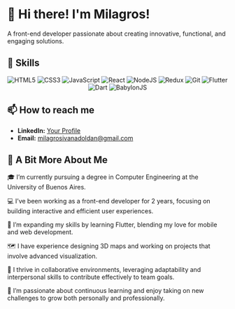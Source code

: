 # 👋 Hi there! I'm Milagros!

A front-end developer passionate about creating innovative, functional, and engaging solutions.


## 🚀 Skills
<p align="center">  
  <img alt="HTML5" src="https://img.shields.io/badge/-HTML5-E34F26?style=flat-square&logo=html5&logoColor=white" /> 
  <img alt="CSS3" src="https://img.shields.io/badge/-CSS3-1572B6?style=flat-square&logo=css3&logoColor=white" /> 
  <img alt="JavaScript" src="https://img.shields.io/badge/-JavaScript-F7DF1E?style=flat-square&logo=JavaScript&logoColor=white" /> 
  <img alt="React" src="https://img.shields.io/badge/-React-45b8d8?style=flat-square&logo=react&logoColor=white" /> 
  <img alt="NodeJS" src="https://img.shields.io/badge/-NodeJS-43853D?style=flat-square&logo=Node.js&logoColor=white" /> 
  <img alt="Redux" src="https://img.shields.io/badge/-Redux-764ABC?style=flat-square&logo=redux&logoColor=white" /> 
  <img alt="Git" src="https://img.shields.io/badge/-Git-F05032?style=flat-square&logo=git&logoColor=white" /> 
  <img alt="Flutter" src="https://img.shields.io/badge/-Flutter-02569B?style=flat-square&logo=flutter&logoColor=white" /> 
  <img alt="Dart" src="https://img.shields.io/badge/-Dart-0175C2?style=flat-square&logo=dart&logoColor=white" /> 
  <img alt="BabylonJS" src="https://img.shields.io/badge/-BabylonJS-DC3D24?style=flat-square&logo=babylonjs&logoColor=white" />
</p>

## 📫 How to reach me  
- **LinkedIn:** [Your Profile](https://linkedin.com/in/milagrosdoldan)  
- **Email:** [milagrosivanadoldan@gmail.com](mailto:milagrosivanadoldan@gmail.com)

## 🌱 A Bit More About Me
🎓 I’m currently pursuing a degree in Computer Engineering at the University of Buenos Aires.

💻 I’ve been working as a front-end developer for 2 years, focusing on building interactive and efficient user experiences.

🚀 I’m expanding my skills by learning Flutter, blending my love for mobile and web development.

🗺️ I have experience designing 3D maps and working on projects that involve advanced visualization.

🤝 I thrive in collaborative environments, leveraging adaptability and interpersonal skills to contribute effectively to team goals.

📖 I’m passionate about continuous learning and enjoy taking on new challenges to grow both personally and professionally.
